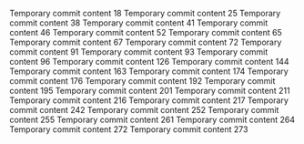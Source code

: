 Temporary commit content 18
Temporary commit content 25
Temporary commit content 38
Temporary commit content 41
Temporary commit content 46
Temporary commit content 52
Temporary commit content 65
Temporary commit content 67
Temporary commit content 72
Temporary commit content 91
Temporary commit content 93
Temporary commit content 96
Temporary commit content 126
Temporary commit content 144
Temporary commit content 163
Temporary commit content 174
Temporary commit content 176
Temporary commit content 192
Temporary commit content 195
Temporary commit content 201
Temporary commit content 211
Temporary commit content 216
Temporary commit content 217
Temporary commit content 242
Temporary commit content 252
Temporary commit content 255
Temporary commit content 261
Temporary commit content 264
Temporary commit content 272
Temporary commit content 273

